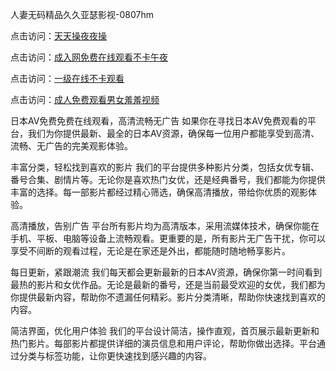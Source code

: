 人妻无码精品久久亚瑟影视-0807hm

点击访问：<a href="https://heiliaowzu4ur.pages.dev">天天操夜夜操</a>

点击访问：<a href="https://fdhf-454.pages.dev/">成入网免费在线观看不卡午夜</a>

点击访问：<a href="https://rtj-3zo.pages.dev/">一级在线不卡观看</a>

点击访问：<a href="https://tfda.pages.dev/">成人免费观看男女羞羞视频</a>


日本AV免费免费在线观看，高清流畅无广告
如果你在寻找日本AV免费观看的平台，我们为你提供最新、最全的日本AV资源，确保每一位用户都能享受到高清、流畅、无广告的完美观影体验。

丰富分类，轻松找到喜欢的影片
我们的平台提供多种影片分类，包括女优专辑、番号合集、剧情片等。无论你是喜欢热门女优，还是经典番号，我们都能为你提供丰富的选择。每一部影片都经过精心筛选，确保高清播放，带给你优质的观影体验。

高清播放，告别广告
平台所有影片均为高清版本，采用流媒体技术，确保你能在手机、平板、电脑等设备上流畅观看。更重要的是，所有影片无广告干扰，你可以享受不间断的观看过程，无论是在家还是外出，都能随时随地畅享影片。

每日更新，紧跟潮流
我们每天都会更新最新的日本AV资源，确保你第一时间看到最热的影片和女优作品。无论是最新的番号，还是当前最受欢迎的女优，我们都为你提供最新内容，帮助你不遗漏任何精彩。影片分类清晰，帮助你快速找到喜欢的内容。

简洁界面，优化用户体验
我们的平台设计简洁，操作直观，首页展示最新更新和热门影片。每部影片都提供详细的演员信息和用户评论，帮助你做出选择。平台通过分类与标签功能，让你更快速找到感兴趣的内容。



<span style="display:none;">[Canonical link](）</span>
